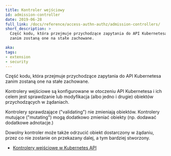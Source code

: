 ```yaml
---
title: Kontroler wejściowy
id: admission-controller
date: 2019-06-28
full_link: /docs/reference/access-authn-authz/admission-controllers/
short_description: >
  Część kodu, która przejmuje przychodzące zapytania do API Kubernetesa
  zanim zostaną one na stałe zachowane.

aka:
tags:
- extension
- security
---
```

Część kodu, która przejmuje przychodzące zapytania do API Kubernetesa
zanim zostaną one na stałe zachowane.

<!--more-->

Kontrolery wejściowe są konfigurowane w otoczeniu API Kubernetesa i ich celem jest sprawdzanie lub modyfikacja (albo jedno i drugie) obiektów przychodzących w żądaniach.

Kontrolery sprawdzające ("validating") nie zmieniają obiektów.
Kontrolery mutujące ("mutating") mogą dodatkowo zmieniać obiekty (np. dodawać dodatkowe adnotacje.)

Dowolny kontroler może także odrzucić obiekt dostarczony w żądaniu, przez co nie zostanie on przekazany dalej, a tym bardziej stworzony.

* [Kontrolery wejściowe w Kubernetes API](/docs/reference/access-authn-authz/admission-controllers/)
